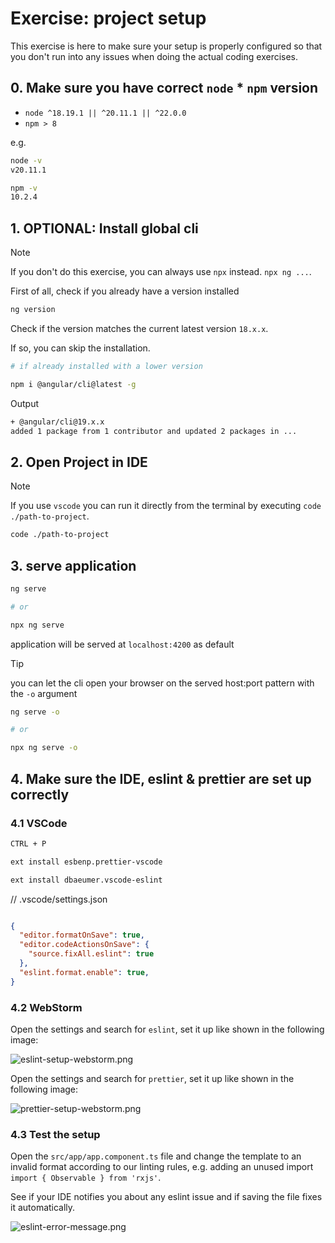 # Exercise: project setup

This exercise is here to make sure your setup is properly configured so that you don't run into any issues
when doing the actual coding exercises.

## 0. Make sure you have correct `node` * `npm` version

* `node ^18.19.1 || ^20.11.1 || ^22.0.0`
* `npm > 8`

e.g. 
```bash
node -v
v20.11.1

npm -v 
10.2.4

```

## 1. OPTIONAL: Install global cli

> [!NOTE]
> If you don't do this exercise, you can always use `npx` instead.
> `npx ng ...`.

First of all, check if you already have a version installed

```bash
ng version
```

Check if the version matches the current latest version `18.x.x`.

If so, you can skip the installation.

```bash
# if already installed with a lower version

npm i @angular/cli@latest -g
```

Output
```bash
+ @angular/cli@19.x.x
added 1 package from 1 contributor and updated 2 packages in ...
```

## 2. Open Project in IDE

> [!NOTE]
> If you use `vscode` you can run it directly from the terminal by executing `code ./path-to-project`.

```bash
code ./path-to-project
```

## 3. serve application

```bash
ng serve

# or

npx ng serve
```

application will be served at `localhost:4200` as default

> [!TIP]
> you can let the cli open your browser on the served host:port pattern with the `-o` argument

```bash
ng serve -o

# or

npx ng serve -o
```

## 4. Make sure the IDE, eslint & prettier are set up correctly

### 4.1 VSCode

```bash
CTRL + P

ext install esbenp.prettier-vscode

ext install dbaeumer.vscode-eslint

```
// .vscode/settings.json

```json

{
  "editor.formatOnSave": true,
  "editor.codeActionsOnSave": {
    "source.fixAll.eslint": true
  },
  "eslint.format.enable": true,
}
```

### 4.2 WebStorm


Open the settings and search for `eslint`, set it up like shown in the following image:

![eslint-setup-webstorm.png](./images/eslint-setup-webstorm.png)

Open the settings and search for `prettier`, set it up like shown in the following image:

![prettier-setup-webstorm.png](./images/prettier-setup-webstorm.png)


### 4.3 Test the setup

Open the `src/app/app.component.ts` file and change the template to an invalid format according to our 
linting rules, e.g. adding an unused import `import { Observable } from 'rxjs'`.

See if your IDE notifies you about any eslint issue and if saving the file fixes it automatically.

![eslint-error-message.png](./images/eslint-error-message.png)




